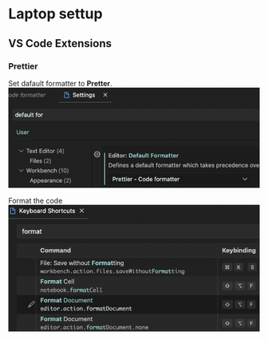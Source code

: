 # Laptop settup

## VS Code Extensions
### Prettier
Set dafault formatter to **Pretter**.
![VSCode Default Formatter Setting](2022-08-02-21-54-07.png)

Format the code
![Short Cut Command](2022-08-02-22-00-48.png)
